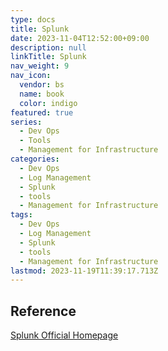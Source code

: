 ```yaml
---
type: docs
title: Splunk
date: 2023-11-04T12:52:00+09:00
description: null
linkTitle: Splunk
nav_weight: 9
nav_icon:
  vendor: bs
  name: book
  color: indigo
featured: true
series:
  - Dev Ops
  - Tools
  - Management for Infrastructure
categories:
  - Dev Ops
  - Log Management
  - Splunk
  - tools
  - Management for Infrastructure
tags:
  - Dev Ops
  - Log Management
  - Splunk
  - tools
  - Management for Infrastructure
lastmod: 2023-11-19T11:39:17.713Z
---
```


## Reference

[Splunk Official Homepage](https://www.splunk.com/)
